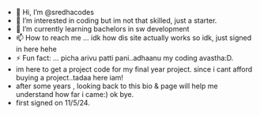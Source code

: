 - 👋 Hi, I’m @sredhacodes
- 👀 I’m interested in coding but im not that skilled, just a starter.
- 🌱 I’m currently learning bachelors in sw development
- 📫 How to reach me ... idk how dis site actually works so idk, just signed in here hehe
- ⚡ Fun fact: ... picha arivu patti pani..adhaanu my coding avastha:D.
- im here to get a project code for my final year project. since i cant afford buying a project..tadaa here iam!
- after some years , looking back to this bio & page will help me understand how far i came:) ok bye.
- first signed on 11/5/24.

<!---
sredhacodes/sredhacodes is a ✨ special ✨ repository because its `README.md` (this file) appears on your GitHub profile.
You can click the Preview link to take a look at your changes.
--->
